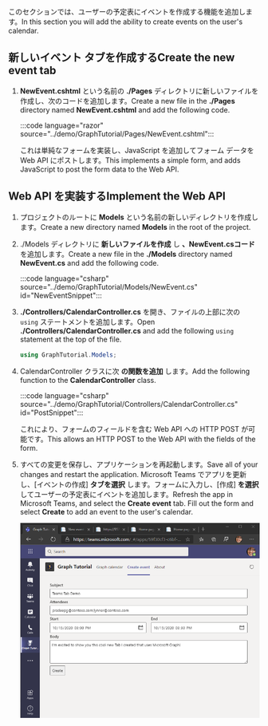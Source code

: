 <!-- markdownlint-disable MD002 MD041 -->

<span data-ttu-id="1c434-101">このセクションでは、ユーザーの予定表にイベントを作成する機能を追加します。</span><span class="sxs-lookup"><span data-stu-id="1c434-101">In this section you will add the ability to create events on the user's calendar.</span></span>

## <a name="create-the-new-event-tab"></a><span data-ttu-id="1c434-102">新しいイベント タブを作成する</span><span class="sxs-lookup"><span data-stu-id="1c434-102">Create the new event tab</span></span>

1. <span data-ttu-id="1c434-103">**NewEvent.cshtml** という名前の **./Pages** ディレクトリに新しいファイルを作成し、次のコードを追加します。</span><span class="sxs-lookup"><span data-stu-id="1c434-103">Create a new file in the **./Pages** directory named **NewEvent.cshtml** and add the following code.</span></span>

    :::code language="razor" source="../demo/GraphTutorial/Pages/NewEvent.cshtml":::

    <span data-ttu-id="1c434-104">これは単純なフォームを実装し、JavaScript を追加してフォーム データを Web API にポストします。</span><span class="sxs-lookup"><span data-stu-id="1c434-104">This implements a simple form, and adds JavaScript to post the form data to the Web API.</span></span>

## <a name="implement-the-web-api"></a><span data-ttu-id="1c434-105">Web API を実装する</span><span class="sxs-lookup"><span data-stu-id="1c434-105">Implement the Web API</span></span>

1. <span data-ttu-id="1c434-106">プロジェクトのルートに **Models** という名前の新しいディレクトリを作成します。</span><span class="sxs-lookup"><span data-stu-id="1c434-106">Create a new directory named **Models** in the root of the project.</span></span>

1. <span data-ttu-id="1c434-107">./Models ディレクトリに **新しいファイルを作成** し **、NewEvent.csコード** を追加します。</span><span class="sxs-lookup"><span data-stu-id="1c434-107">Create a new file in the **./Models** directory named **NewEvent.cs** and add the following code.</span></span>

    :::code language="csharp" source="../demo/GraphTutorial/Models/NewEvent.cs" id="NewEventSnippet":::

1. <span data-ttu-id="1c434-108">**./Controllers/CalendarController.cs** を開き、ファイルの上部に次の `using` ステートメントを追加します。</span><span class="sxs-lookup"><span data-stu-id="1c434-108">Open **./Controllers/CalendarController.cs** and add the following `using` statement at the top of the file.</span></span>

    ```csharp
    using GraphTutorial.Models;
    ```

1. <span data-ttu-id="1c434-109">CalendarController クラスに次 **の関数を追加** します。</span><span class="sxs-lookup"><span data-stu-id="1c434-109">Add the following function to the **CalendarController** class.</span></span>

    :::code language="csharp" source="../demo/GraphTutorial/Controllers/CalendarController.cs" id="PostSnippet":::

    <span data-ttu-id="1c434-110">これにより、フォームのフィールドを含む Web API への HTTP POST が可能です。</span><span class="sxs-lookup"><span data-stu-id="1c434-110">This allows an HTTP POST to the Web API with the fields of the form.</span></span>

1. <span data-ttu-id="1c434-111">すべての変更を保存し、アプリケーションを再起動します。</span><span class="sxs-lookup"><span data-stu-id="1c434-111">Save all of your changes and restart the application.</span></span> <span data-ttu-id="1c434-112">Microsoft Teams でアプリを更新し、[イベントの作成] **タブを選択** します。フォームに入力し、[作成] **を選択** してユーザーの予定表にイベントを追加します。</span><span class="sxs-lookup"><span data-stu-id="1c434-112">Refresh the app in Microsoft Teams, and select the **Create event** tab. Fill out the form and select **Create** to add an event to the user's calendar.</span></span>

    ![[イベントの作成] タブのスクリーンショット](images/create-event.png)
